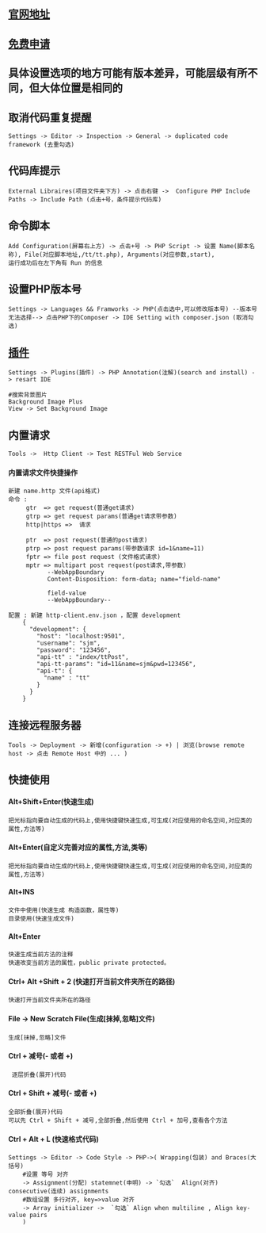 ## [官网地址](https://www.jetbrains.com/help/phpstorm/quick-start-guide-phpstorm.html)

## [免费申请](https://www.jetbrains.com/shop/eform/opensource)

## 具体设置选项的地方可能有版本差异，可能层级有所不同，但大体位置是相同的

## 取消代码重复提醒
    Settings -> Editor -> Inspection -> General -> duplicated code framework (去重勾选)
    
## 代码库提示
    External Libraires(项目文件夹下方) -> 点击右键 ->  Configure PHP Include Paths -> Include Path (点击+号，条件提示代码库)
    
## 命令脚本 
    Add Configuration(屏幕右上方) -> 点击+号 -> PHP Script -> 设置 Name(脚本名称), File(对应脚本地址,/tt/tt.php), Arguments(对应参数,start),
    运行成功后在左下角有 Run 的信息
    
## 设置PHP版本号
    Settings -> Languages && Framworks -> PHP(点击选中,可以修改版本号) --版本号无法选择--> 点击PHP下的Composer -> IDE Setting with composer.json (取消勾选)
    
## [插件](https://plugins.jetbrains.com/phpstorm)
    Settings -> Plugins(插件) -> PHP Annotation(注解)(search and install) -> resart IDE
    
    #搜索背景图片
    Background Image Plus
    View -> Set Background Image
    
## 内置请求
    Tools ->  Http Client -> Test RESTFul Web Service

#### 内置请求文件快捷操作
    新建 name.http 文件(api格式)
    命令 : 
         gtr  => get request(普通get请求)
         gtrp => get request params(普通get请求带参数)
         http|https =>  请求
         
         ptr  => post request(普通的post请求)
         ptrp => post request params(带参数请求 id=1&name=11)
         fptr => file post request (文件格式请求)
         mptr => multipart post request(post请求,带参数)
               --WebAppBoundary
               Content-Disposition: form-data; name="field-name"
               
               field-value
               --WebAppBoundary--
               
    配置 : 新建 http-client.env.json ，配置 development
        {
          "development": {
            "host": "localhost:9501",
            "username": "sjm",
            "password": "123456",
            "api-tt" : "index/ttPost",
            "api-tt-params": "id=11&name=sjm&pwd=123456",
            "api-t": {
              "name" : "tt"
            }
          }
        }               
## 连接远程服务器
    Tools -> Deployment -> 新增(configuration -> +) | 浏览(browse remote host -> 点击 Remote Host 中的 ... )
## 快捷使用
    
#### Alt+Shift+Enter(快速生成)
    把光标指向要自动生成的代码上,使用快捷键快速生成,可生成(对应使用的命名空间,对应类的属性,方法等)  

#### Alt+Enter(自定义完善对应的属性,方法,类等)
    把光标指向要自动生成的代码上,使用快捷键快速生成,可生成(对应使用的命名空间,对应类的属性,方法等)

#### Alt+INS
    文件中使用(快速生成 构造函数，属性等)
    目录使用(快速生成文件)

#### Alt+Enter
    快速生成当前方法的注释      
    快速改变当前方法的属性，public private protected。
    
    
    
#### Ctrl+ Alt +Shift + 2 (快速打开当前文件夹所在的路径)
    快速打开当前文件夹所在的路径

#### File -> New Scratch File(生成[抹掉,忽略]文件)
    生成[抹掉,忽略]文件
    
    
#### Ctrl + 减号(- 或者 +)  
     逐层折叠(展开)代码
     
     
#### Ctrl +  Shift +  减号(- 或者 +)     
    全部折叠(展开)代码
    可以先 Ctrl + Shift + 减号,全部折叠,然后使用 Ctrl + 加号,查看各个方法
    
#### Ctrl + Alt + L (快速格式代码)
    Settings -> Editor -> Code Style -> PHP->( Wrapping(包装) and Braces(大括号) 
        #设置 等号 对齐
        -> Assignment(分配) statemnet(申明) -> `勾选`  Align(对齐) consecutive(连续) assignments
        #数组设置 多行对齐, key=>value 对齐
        -> Array initializer ->  `勾选` Align when multiline , Align key-value pairs
        )